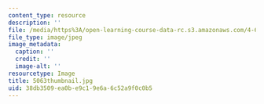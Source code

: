 ```yaml
---
content_type: resource
description: ''
file: /media/https%3A/open-learning-course-data-rc.s3.amazonaws.com/4-614-religious-architecture-and-islamic-cultures-fall-2002/38db3509ea0be9c19e6a6c52a9f0c0b5_5063thumbnail.jpg
file_type: image/jpeg
image_metadata:
  caption: ''
  credit: ''
  image-alt: ''
resourcetype: Image
title: 5063thumbnail.jpg
uid: 38db3509-ea0b-e9c1-9e6a-6c52a9f0c0b5
---
```

